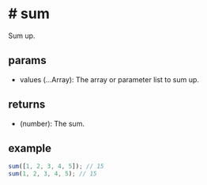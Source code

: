 # # sum

Sum up.

## params

-   values (...Array): The array or parameter list to sum up.

## returns

-   (number): The sum.

## example

```js
sum([1, 2, 3, 4, 5]); // 15
sum(1, 2, 3, 4, 5); // 15
```
